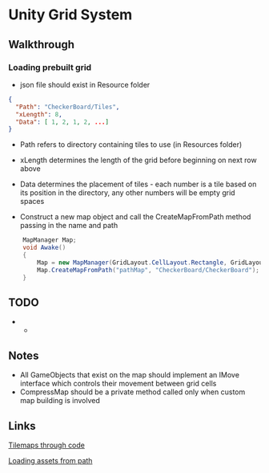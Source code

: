 # Unity Grid System
## Walkthrough
### Loading prebuilt grid
- json file should exist in Resource folder
```json
{
  "Path": "CheckerBoard/Tiles",
  "xLength": 8,
  "Data": [ 1, 2, 1, 2, ...]
}
```
- Path refers to directory containing tiles to use (in Resources folder)
- xLength determines the length of the grid before beginning on next row above
- Data determines the placement of tiles - each number is a tile based on its position in the directory, any other numbers will be empty grid spaces

- Construct a new map object and call the CreateMapFromPath method passing in the name and path
```cs
    MapManager Map;
    void Awake()
    {
        Map = new MapManager(GridLayout.CellLayout.Rectangle, GridLayout.CellSwizzle.XYZ);
        Map.CreateMapFromPath("pathMap", "CheckerBoard/CheckerBoard");
    }
```




## TODO

- -

## Notes

- All GameObjects that exist on the map should implement an IMove interface which controls their movement between grid cells
- CompressMap should be a private method called only when custom map building is involved

## Links
[Tilemaps through code](https://medium.com/@pudding_entertainment/unity-how-to-create-2d-tilemap-programmatically-afb1f94ffce5)

[Loading assets from path](https://docs.unity3d.com/ScriptReference/AssetDatabase.LoadAssetAtPath.html)

